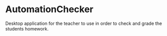 # AutomationChecker
Desktop application for the teacher to use in order to check and grade the students homework.
